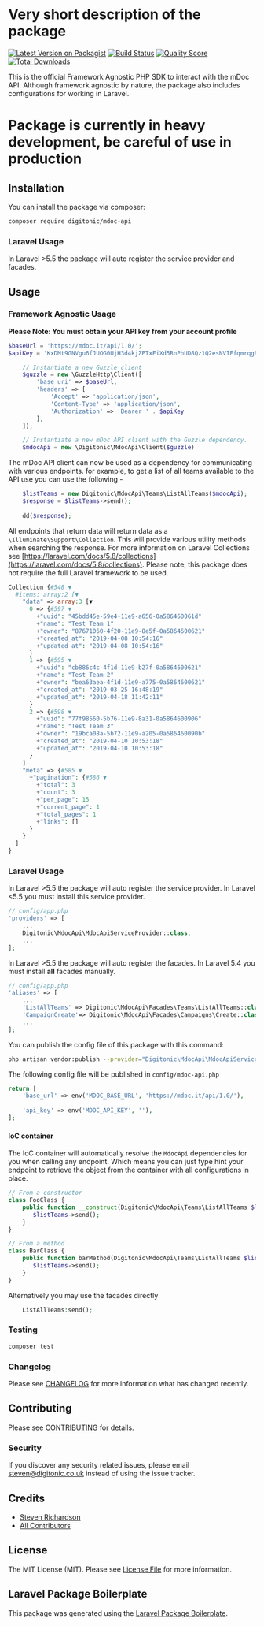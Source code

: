 # Very short description of the package

[![Latest Version on Packagist](https://img.shields.io/packagist/v/digitonic/mdoc-api.svg?style=flat-square)](https://packagist.org/packages/digitonic/mdoc-api)
[![Build Status](https://img.shields.io/travis/digitonic/mdoc-api/master.svg?style=flat-square)](https://travis-ci.org/digitonic/mdoc-api)
[![Quality Score](https://img.shields.io/scrutinizer/g/digitonic/mdoc-api.svg?style=flat-square)](https://scrutinizer-ci.com/g/digitonic/mdoc-api)
[![Total Downloads](https://img.shields.io/packagist/dt/digitonic/mdoc-api.svg?style=flat-square)](https://packagist.org/packages/digitonic/mdoc-api)

This is the official Framework Agnostic PHP SDK to interact with the mDoc API. Although framework agnostic by nature, the package also includes configurations for working in Laravel.

# Package is currently in heavy development, be careful of use in production

## Installation

You can install the package via composer:

```bash
composer require digitonic/mdoc-api
```

### Laravel Usage

In Laravel >5.5 the package will auto register the service provider and facades.

## Usage

### Framework Agnostic Usage

**Please Note: You must obtain your API key from your account profile**

```php
$baseUrl = 'https://mdoc.it/api/1.0/';
$apiKey = 'KxDMt9GNVgu6fJUOG0UjH3d4kjZPTxFiXd5RnPhUD8Qz1Q2esNVIFfqmrqgB';
```

```php
    // Instantiate a new Guzzle client
    $guzzle = new \GuzzleHttp\Client([
        'base_uri' => $baseUrl,
        'headers' => [
            'Accept' => 'application/json',
            'Content-Type' => 'application/json',
            'Authorization' => 'Bearer ' . $apiKey
        ],
    ]);
```

```php
    // Instantiate a new mDoc API client with the Guzzle dependency.
    $mdocApi = new \Digitonic\MdocApi\Client($guzzle)
```

The mDoc API client can now be used as a dependency for communicating with various endpoints. for example, to get a list of all teams available to the API use you can use the following - 

```php
    $listTeams = new Digitonic\MdocApi\Teams\ListAllTeams($mdocApi);
    $response = $listTeams->send();
    
    dd($response);
```

All endpoints that return data will return data as a `\Illuminate\Support\Collection`. This will provide various utility methods when searching the response. For more information on Laravel Collections see [https://laravel.com/docs/5.8/collections](https://laravel.com/docs/5.8/collections). Please note, this package does not require the full Laravel framework to be used.

```php
Collection {#548 ▼
  #items: array:2 [▼
    "data" => array:3 [▼
      0 => {#597 ▼
        +"uuid": "45bdd45e-59e4-11e9-a656-0a586460061d"
        +"name": "Test Team 1"
        +"owner": "87671060-4f20-11e9-8e5f-0a5864600621"
        +"created_at": "2019-04-08 10:54:16"
        +"updated_at": "2019-04-08 10:54:16"
      }
      1 => {#595 ▼
        +"uuid": "cb886c4c-4f1d-11e9-b27f-0a5864600621"
        +"name": "Test Team 2"
        +"owner": "bea63aea-4f1d-11e9-a775-0a5864600621"
        +"created_at": "2019-03-25 16:48:19"
        +"updated_at": "2019-04-18 11:42:11"
      }
      2 => {#598 ▼
        +"uuid": "77f98560-5b76-11e9-8a31-0a5864600906"
        +"name": "Test Team 3"
        +"owner": "19bca08a-5b72-11e9-a205-0a586460090b"
        +"created_at": "2019-04-10 10:53:18"
        +"updated_at": "2019-04-10 10:53:18"
      }
    ]
    "meta" => {#585 ▼
      +"pagination": {#586 ▼
        +"total": 3
        +"count": 3
        +"per_page": 15
        +"current_page": 1
        +"total_pages": 1
        +"links": []
      }
    }
  ]
}
```

### Laravel Usage

In Laravel >5.5 the package will auto register the service provider. In Laravel <5.5 you must install this service provider.

```php
// config/app.php
'providers' => [
    ...
    Digitonic\MdocApi\MdocApiServiceProvider::class,
    ...
];
```

In Laravel >5.5 the package will auto register the facades. In Laravel 5.4 you must install **all** facades manually.

```php
// config/app.php
'aliases' => [
    ...
    'ListAllTeams' => Digitonic\MdocApi\Facades\Teams\ListAllTeams::class,
    'CampaignCreate'=> Digitonic\MdocApi\Facades\Campaigns\Create::class
    ...
];
```

You can publish the config file of this package with this command:

``` bash
php artisan vendor:publish --provider="Digitonic\MdocApi\MdocApiServiceProvider"
```

The following config file will be published in `config/mdoc-api.php`

```php
return [
    'base_url' => env('MDOC_BASE_URL', 'https://mdoc.it/api/1.0/'),
    
    'api_key' => env('MDOC_API_KEY', ''),
];
```

#### IoC container

The IoC container will automatically resolve the `MdocApi` dependencies for you when calling any endpoint. Which means you can just type hint your endpoint to retrieve the object from the container with all configurations in place.

```php
// From a constructor
class FooClass {
    public function __construct(Digitonic\MdocApi\Teams\ListAllTeams $listTeams) {
       $listTeams->send();
    }
}

// From a method
class BarClass {
    public function barMethod(Digitonic\MdocApi\Teams\ListAllTeams $listTeams) {
       $listTeams->send();
    }
}
```

Alternatively you may use the facades directly

```php
    ListAllTeams:send();
```

### Testing

``` bash
composer test
```

### Changelog

Please see [CHANGELOG](CHANGELOG.md) for more information what has changed recently.

## Contributing

Please see [CONTRIBUTING](CONTRIBUTING.md) for details.

### Security

If you discover any security related issues, please email steven@digitonic.co.uk instead of using the issue tracker.

## Credits

- [Steven Richardson](https://github.com/digitonic)
- [All Contributors](../../contributors)

## License

The MIT License (MIT). Please see [License File](LICENSE.md) for more information.

## Laravel Package Boilerplate

This package was generated using the [Laravel Package Boilerplate](https://laravelpackageboilerplate.com).
